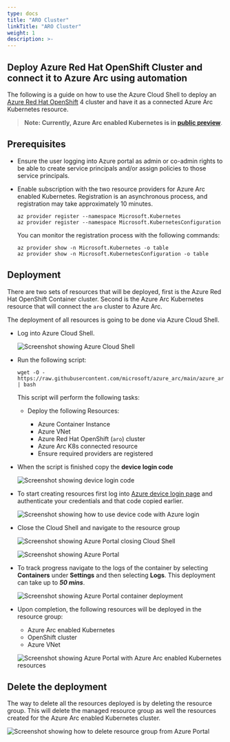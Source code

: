 ```yaml
---
type: docs
title: "ARO Cluster"
linkTitle: "ARO Cluster"
weight: 1
description: >-
---
```


## Deploy Azure Red Hat OpenShift Cluster and connect it to Azure Arc using automation

The following is a guide on how to use the Azure Cloud Shell to deploy an [Azure Red Hat OpenShift](https://azure.microsoft.com/en-us/services/openshift/) 4 cluster and have it as a connected Azure Arc Kubernetes resource.

> **Note: Currently, Azure Arc enabled Kubernetes is in [public preview](https://docs.microsoft.com/en-us/azure/azure-arc/kubernetes/)**.

## Prerequisites

* Ensure the user logging into Azure portal as admin or co-admin rights to be able to create service principals and/or assign policies to those service principals.

* Enable subscription with the two resource providers for Azure Arc enabled Kubernetes. Registration is an asynchronous process, and registration may take approximately 10 minutes.

  ```shell
  az provider register --namespace Microsoft.Kubernetes
  az provider register --namespace Microsoft.KubernetesConfiguration
  ```

  You can monitor the registration process with the following commands:

  ```shell
  az provider show -n Microsoft.Kubernetes -o table
  az provider show -n Microsoft.KubernetesConfiguration -o table
  ```

## Deployment

There are two sets of resources that will be deployed, first is the Azure Red Hat OpenShift Container cluster. Second is the Azure Arc Kubernetes resource that will connect the ```aro``` cluster to Azure Arc.

The deployment of all resources is going to be done via Azure Cloud Shell.

* Log into Azure Cloud Shell.

  ![Screenshot showing Azure Cloud Shell](./image1.png)

* Run the following script:

  ```shell
  wget -O - https://raw.githubusercontent.com/microsoft/azure_arc/main/azure_arc_k8s_jumpstart/aro/run.sh | bash
  ```

  This script will perform the following tasks:

  * Deploy the following Resources:

    * Azure Container Instance
    * Azure VNet
    * Azure Red Hat  OpenShift (```aro```) cluster
    * Azure Arc K8s connected resource
    * Ensure required providers are registered
  
* When the script is finished copy the **device login code**
  
  ![Screenshot showing device login code](./image2.png)
  
* To start creating resources first log into [Azure device login page](https://microsoft.com/devicelogin) and authenticate your credentials and that code copied earlier.
  
  ![Screenshot showing how to use device code with Azure login](./image3.png)

* Close the Cloud Shell and navigate to the resource group

  ![Screenshot showing Azure Portal closing Cloud Shell](./image4.png)

  ![Screenshot showing Azure Portal](./image5.png)

* To track progress navigate to the logs of the container by selecting **Containers** under **Settings** and then selecting **Logs**. This deployment can take up to ***50 mins***.

  ![Screenshot showing Azure Portal container deployment](./image6.png)

* Upon completion, the following resources will be deployed in the resource group:

  * Azure Arc enabled Kubernetes
  * OpenShift cluster
  * Azure VNet

  ![Screenshot showing Azure Portal with Azure Arc enabled Kubernetes resources](./image7.png)

## Delete the deployment

The way to delete all the resources deployed is by deleting the resource group. This will delete the managed resource group as well the resources created for the Azure Arc enabled Kubernetes cluster.

![Screenshot showing how to delete resource group from Azure Portal](./image8.png)
